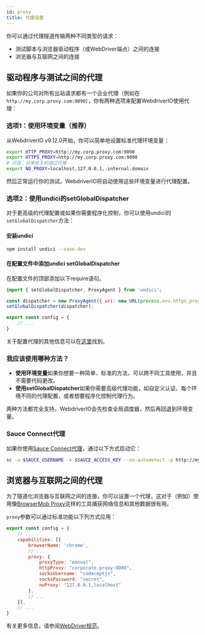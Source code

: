 ```yaml
---
id: proxy
title: 代理设置
---
```


你可以通过代理隧道传输两种不同类型的请求：

- 测试脚本与浏览器驱动程序（或WebDriver端点）之间的连接
- 浏览器与互联网之间的连接

## 驱动程序与测试之间的代理

如果你的公司对所有出站请求都有一个企业代理（例如在`http://my.corp.proxy.com:9090`），你有两种选项来配置WebdriverIO使用代理：

### 选项1：使用环境变量（推荐）

从WebdriverIO v9.12.0开始，你可以简单地设置标准代理环境变量：

```bash
export HTTP_PROXY=http://my.corp.proxy.com:9090
export HTTPS_PROXY=http://my.corp.proxy.com:9090
# 可选：对某些主机绕过代理
export NO_PROXY=localhost,127.0.0.1,.internal.domain
```

然后正常运行你的测试。WebdriverIO将自动使用这些环境变量进行代理配置。

### 选项2：使用undici的setGlobalDispatcher

对于更高级的代理配置或如果你需要程序化控制，你可以使用undici的`setGlobalDispatcher`方法：

#### 安装undici

```bash npm2yarn
npm install undici --save-dev
```

#### 在配置文件中添加undici setGlobalDispatcher

在配置文件的顶部添加以下require语句。

```js title="wdio.conf.js"
import { setGlobalDispatcher, ProxyAgent } from 'undici';

const dispatcher = new ProxyAgent({ uri: new URL(process.env.https_proxy || 'http://my.corp.proxy.com:9090').toString() });
setGlobalDispatcher(dispatcher);

export const config = {
    // ...
}
```

关于配置代理的其他信息可以在[这里](https://github.com/nodejs/undici/blob/main/docs/docs/api/ProxyAgent.md)找到。

### 我应该使用哪种方法？

- **使用环境变量**如果你想要一种简单、标准的方法，可以跨不同工具使用，并且不需要代码更改。
- **使用setGlobalDispatcher**如果你需要高级代理功能，如自定义认证、每个环境不同的代理配置，或者想要程序化控制代理行为。

两种方法都完全支持，WebdriverIO会先检查全局调度器，然后再回退到环境变量。

### Sauce Connect代理

如果你使用[Sauce Connect代理](https://docs.saucelabs.com/secure-connections/sauce-connect-5)，通过以下方式启动它：

```sh
sc -u $SAUCE_USERNAME -k $SAUCE_ACCESS_KEY --no-autodetect -p http://my.corp.proxy.com:9090
```

## 浏览器与互联网之间的代理

为了隧道化浏览器与互联网之间的连接，你可以设置一个代理，这对于（例如）使用像[BrowserMob Proxy](https://github.com/lightbody/browsermob-proxy)这样的工具捕获网络信息和其他数据很有用。

`proxy`参数可以通过标准功能以下列方式应用：

```js title="wdio.conf.js"
export const config = {
    // ...
    capabilities: [{
        browserName: 'chrome',
        // ...
        proxy: {
            proxyType: "manual",
            httpProxy: "corporate.proxy:8080",
            socksUsername: "codeceptjs",
            socksPassword: "secret",
            noProxy: "127.0.0.1,localhost"
        },
        // ...
    }],
    // ...
}
```

有关更多信息，请参阅[WebDriver规范](https://w3c.github.io/webdriver/#proxy)。